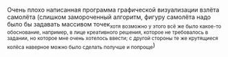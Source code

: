 Очень плохо написанная программа графической визуализации взлёта самолёта (слишком замороченный алгоритм, фигуру самолёта надо было бы задавать массивом точек<sub>хотя возможно у этого всё же было какое-то обоснование, например, в лице креативного решения, которое не требовалось в задании, но которое мне очень хотелось ввести; с другой стороны те же крутящиеся колёса наверное можно было сделать получше и попроще</sub>)
